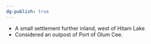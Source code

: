 ```yaml
---
dg-publish: true
---
```

- A small settlement further inland, west of Hitam Lake
- Considered an outpost of Port of Olum Cee. 
